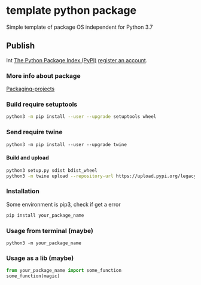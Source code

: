 # template python package

Simple template of package OS independent for Python 3.7

## Publish
Int [The Python Package Index (PyPI)](https://pypi.org/) [register an account](https://pypi.org/account/register/).

### More info about package
[Packaging-projects](https://packaging.python.org/tutorials/packaging-projects/)

### Build require setuptools
```bash
python3 -m pip install --user --upgrade setuptools wheel
```

### Send require twine 
```nbash
python3 -m pip install --user --upgrade twine
```

#### Build and upload
```bash
python3 setup.py sdist bdist_wheel
python3 -m twine upload --repository-url https://upload.pypi.org/legacy/ dist/*
```

### Installation
Some environment is pip3, check if get a error 
```bash
pip install your_package_name
```

### Usage from terminal (maybe)
```
python3 -m your_package_name
```

### Usage as a lib (maybe)
```python
from your_package_name import some_function
some_function(magic)
```		

